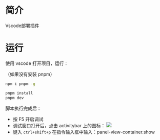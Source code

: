 # 简介

Vscode部署插件

# 运行

使用 vscode 打开项目，运行：

（如果没有安装 pnpm）

```bash
npm i pnpm -g
```

```	bash
pnpm install
pnpm dev
```

脚本执行完成后：

- 按 F5 开启调试
- 调试窗口打开后，点击 activitybar 上的图标： ![](https://raw.githubusercontent.com/liutaigang/vscode-webview-extension-example/main/documents/assets/activitybar-icon.png)
- 键入 `ctrl+shift+p` 在指令输入框中输入：panel-view-container.show   


